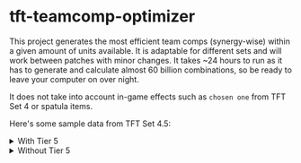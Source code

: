 # tft-teamcomp-optimizer

This project generates the most efficient team comps (synergy-wise) within a given amount of units available. It is adaptable for different sets and will work between patches with minor changes. It takes ~24 hours to run as it has to generate and calculate almost 60 billion combinations, so be ready to leave your computer on over night.

It does not take into account in-game effects such as `chosen one` from TFT Set 4 or spatula items.

Here's some sample data from TFT Set 4.5:

<details>
<summary>With Tier 5</summary>

<details>
<summary>Most synergies for 9 units</summary>

- 20: Azir, Lee Sin, Diana, Fiora, Irelia, Jarvan, Katarina, Shen, Yuumi
- 20: Azir, Lee Sin, Diana, Irelia, Jarvan, Shen, Talon, Tryndamere, Yuumi
- 20: Azir, Lee Sin, Fiora, Irelia, Janna, Jarvan, Katarina, Shen, Talon
- 20: Azir, Lee Sin, Fiora, Irelia, Jarvan, Nidalee, Shen, Teemo, Yuumi
- 20: Azir, Lee Sin, Garen, Irelia, Janna, Jarvan, Jax, Shen, Wukong
- 20: Azir, Samira, Aatrox, Darius, Elise, Katarina, Nidalee, Pyke, Sejuani
- 20: Azir, Samira, Aatrox, Darius, Jarvan, Katarina, Pyke, Sejuani, Sivir
- 20: Azir, Samira, Darius, Elise, Garen, Katarina, Pyke, Sejuani, Sivir
- 20: Azir, Samira, Darius, Elise, Katarina, Pyke, Sivir, Tahm Kench, Vi
- 20: Azir, Yone, Irelia, Janna, Kayle, Maokai, Nunu, Shen, Xayah
- 20: Azir, Diana, Fiora, Irelia, Jarvan, Jax, Katarina, Shen, Yuumi
- 20: Azir, Diana, Garen, Irelia, Jarvan, Shen, Talon, Wukong, Yuumi
- 20: Azir, Diana, Irelia, Janna, Jarvan, Katarina, Kayle, Kindred, Shen
- 20: Azir, Diana, Irelia, Jarvan, Jax, Shen, Talon, Tryndamere, Yuumi
- 20: Azir, Diana, Irelia, Jarvan, Katarina, Morgana, Nasus, Shen, Yuumi
- 20: Azir, Fiora, Irelia, Janna, Jarvan, Jax, Katarina, Shen, Talon
- 20: Azir, Fiora, Irelia, Janna, Jarvan, Morgana, Nasus, Shen, Tryndamere
- 20: Azir, Fiora, Irelia, Jarvan, Jax, Nidalee, Shen, Teemo, Yuumi
- 20: Azir, Fiora, Irelia, Jarvan, Kayle, Kindred, Shen, Tryndamere, Yuumi
- 20: Azir, Irelia, Janna, Jarvan, Katarina, Morgana, Nasus, Shen, Talon
- 20: Azir, Irelia, Janna, Jarvan, Kayle, Kindred, Nidalee, Shen, Teemo
- 20: Azir, Irelia, Jarvan, Katarina, Kayle, Kindred, Shen, Talon, Yuumi
- 20: Azir, Irelia, Jarvan, Morgana, Nasus, Nidalee, Shen, Teemo, Yuumi
- 20: Lee Sin, Samira, Yone, Irelia, Kalista, Pyke, Sivir, Talon, Zed
- 20: Lee Sin, Ornn, Fiora, Irelia, Kindred, Rakan, Shen, Xayah, Yuumi
- 20: Lee Sin, Ornn, Irelia, Janna, Jax, Kayle, Rakan, Shen, Xayah
- 20: Lee Sin, Zilean, Aatrox, Fiora, Irelia, Jax, Kalista, Shen, Wukong
</details>

<details>
<summary>Most synergies for 8 units</summary>

- 18: Azir, Lee Sin, Yone, Irelia, Janna, Jarvan, Shen, Tryndamere
- 18: Azir, Yone, Garen, Irelia, Janna, Jarvan, Shen, Wukong
- 18: Azir, Yone, Irelia, Janna, Jarvan, Jax, Shen, Tryndamere
- 18: Azir, Irelia, Janna, Kayle, Maokai, Nunu, Shen, Xayah
- 18: Lee Sin, Yone, Zilean, Irelia, Kalista, Morgana, Shen, Vladimir
- 18: Lee Sin, Yone, Zilean, Irelia, Kalista, Pyke, Shen, Talon
- 18: Lee Sin, Yone, Diana, Irelia, Shen, Talon, Yasuo, Yuumi
- 18: Sett, Irelia, Janna, Kayle, Maokai, Rakan, Shen, Xayah
- 18: Sett, Irelia, Janna, Kayle, Nunu, Rakan, Shen, Xayah
- 18: Ornn, Yone, Irelia, Janna, Kayle, Rakan, Shen, Xayah
- 18: Yone, Zilean, Aatrox, Fiora, Irelia, Kalista, Shen, Wukong
- 18: Yone, Zilean, Aatrox, Irelia, Morgana, Shen, Vladimir, Wukong
- 18: Yone, Zilean, Aatrox, Irelia, Pyke, Shen, Talon, Wukong
- 18: Yone, Zilean, Fiora, Irelia, Kalista, Nasus, Shen, Vladimir
- 18: Yone, Zilean, Irelia, Jax, Kalista, Morgana, Shen, Vladimir
- 18: Yone, Zilean, Irelia, Jax, Kalista, Pyke, Shen, Talon
- 18: Yone, Zilean, Irelia, Nasus, Pyke, Shen, Talon, Vladimir
- 18: Yone, Diana, Irelia, Jax, Shen, Talon, Yasuo, Yuumi
- 18: Yone, Fiora, Irelia, Janna, Morgana, Nasus, Shen, Yasuo
- 18: Yone, Fiora, Irelia, Kayle, Kindred, Shen, Yasuo, Yuumi
- 18: Yone, Irelia, Janna, Kayle, Lulu, Rakan, Shen, Xayah
- 18: Yone, Irelia, Janna, Kayle, Maokai, Nunu, Shen, Xayah
- 18: Yone, Irelia, Janna, Kayle, Maokai, Rakan, Shen, Xayah
- 18: Yone, Irelia, Janna, Kayle, Nunu, Rakan, Shen, Xayah
- 18: Yone, Irelia, Janna, Kayle, Rakan, Shen, Veigar, Xayah
- 18: Zilean, Elise, Fiora, Irelia, Kalista, Kayle, Shen, Xayah
- 18: Zilean, Elise, Irelia, Kayle, Morgana, Shen, Vladimir, Xayah
</details>

<details>
<summary>Most synergies for 7 units</summary>

- 16: Azir, Lee Sin, Irelia, Janna, Jarvan, Shen, Tryndamere
- 16: Azir, Garen, Irelia, Janna, Jarvan, Shen, Wukong
- 16: Azir, Irelia, Janna, Jarvan, Jax, Shen, Tryndamere
- 16: Lee Sin, Zilean, Irelia, Kalista, Morgana, Shen, Vladimir
- 16: Lee Sin, Zilean, Irelia, Kalista, Pyke, Shen, Talon
- 16: Lee Sin, Diana, Irelia, Shen, Talon, Yasuo, Yuumi
- 16: Ornn, Irelia, Janna, Kayle, Rakan, Shen, Xayah
- 16: Zilean, Aatrox, Fiora, Irelia, Kalista, Shen, Wukong
- 16: Zilean, Aatrox, Irelia, Morgana, Shen, Vladimir, Wukong
- 16: Zilean, Aatrox, Irelia, Pyke, Shen, Talon, Wukong
- 16: Zilean, Fiora, Irelia, Kalista, Nasus, Shen, Vladimir
- 16: Zilean, Irelia, Jax, Kalista, Morgana, Shen, Vladimir
- 16: Zilean, Irelia, Jax, Kalista, Pyke, Shen, Talon
- 16: Zilean, Irelia, Nasus, Pyke, Shen, Talon, Vladimir
- 16: Diana, Irelia, Jax, Shen, Talon, Yasuo, Yuumi
- 16: Fiora, Irelia, Janna, Morgana, Nasus, Shen, Yasuo
- 16: Fiora, Irelia, Kayle, Kindred, Shen, Yasuo, Yuumi
- 16: Irelia, Janna, Kayle, Lulu, Rakan, Shen, Xayah
- 16: Irelia, Janna, Kayle, Maokai, Nunu, Shen, Xayah
- 16: Irelia, Janna, Kayle, Maokai, Rakan, Shen, Xayah
- 16: Irelia, Janna, Kayle, Nunu, Rakan, Shen, Xayah
- 16: Irelia, Janna, Kayle, Rakan, Shen, Veigar, Xayah
- 15: Azir, Yone, Diana, Jarvan, Katarina, Shen, Yuumi
- 15: Azir, Yone, Fiora, Janna, Jarvan, Shen, Tryndamere
- 15: Azir, Yone, Irelia, Janna, Kayle, Shen, Xayah
- 15: Azir, Yone, Janna, Jarvan, Katarina, Shen, Talon
- 15: Azir, Yone, Jarvan, Nidalee, Shen, Teemo, Yuumi
</details>

</details>

<details>
<summary>Without Tier 5</summary>

<details>
<summary>Most synergies for 9 units</summary>

- 20: Aatrox, Diana, Fiora, Irelia, Kalista, Pyke, Shen, Wukong, Yuumi
- 20: Aatrox, Diana, Irelia, Janna, Pyke, Shen, Sivir, Teemo, Wukong
- 20: Aatrox, Diana, Irelia, Morgana, Pyke, Shen, Vladimir, Wukong, Yuumi
- 20: Aatrox, Fiora, Irelia, Janna, Kalista, Morgana, Shen, Vladimir, Wukong
- 20: Aatrox, Fiora, Irelia, Janna, Kalista, Pyke, Shen, Talon, Wukong
- 20: Aatrox, Fiora, Irelia, Kalista, Shen, Sivir, Teemo, Wukong, Yuumi
- 20: Aatrox, Irelia, Janna, Jax, Kalista, Nasus, Shen, Vladimir, Wukong
- 20: Aatrox, Irelia, Janna, Morgana, Pyke, Shen, Talon, Vladimir, Wukong
- 20: Aatrox, Irelia, Morgana, Shen, Sivir, Teemo, Vladimir, Wukong, Yuumi
- 20: Aatrox, Irelia, Pyke, Shen, Sivir, Talon, Teemo, Wukong, Yuumi
- 20: Diana, Fiora, Garen, Irelia, Katarina, Shen, Tryndamere, Wukong, Yuumi
- 20: Diana, Fiora, Irelia, Janna, Kayle, Kindred, Shen, Talon, Yasuo
- 20: Diana, Fiora, Irelia, Kalista, Nasus, Pyke, Shen, Vladimir, Yuumi
- 20: Diana, Fiora, Irelia, Morgana, Nasus, Shen, Talon, Yasuo, Yuumi
- 20: Diana, Garen, Irelia, Janna, Katarina, Nidalee, Shen, Teemo, Wukong
- 20: Diana, Irelia, Janna, Jax, Kalista, Pyke, Shen, Sivir, Teemo
- 20: Diana, Irelia, Janna, Jax, Katarina, Nidalee, Shen, Teemo, Tryndamere
- 20: Diana, Irelia, Janna, Nasus, Pyke, Shen, Sivir, Teemo, Vladimir
- 20: Diana, Irelia, Jax, Kalista, Morgana, Pyke, Shen, Vladimir, Yuumi
- 20: Diana, Irelia, Kayle, Lulu, Rakan, Shen, Talon, Xayah, Yuumi
- 20: Diana, Irelia, Kayle, Maokai, Nunu, Shen, Talon, Xayah, Yuumi
- 20: Diana, Irelia, Kayle, Maokai, Rakan, Shen, Talon, Xayah, Yuumi
- 20: Diana, Irelia, Kayle, Nunu, Rakan, Shen, Talon, Xayah, Yuumi
- 20: Diana, Irelia, Kayle, Rakan, Shen, Talon, Veigar, Xayah, Yuumi
- 20: Fiora, Garen, Irelia, Janna, Katarina, Shen, Talon, Tryndamere, Wukong
- 20: Fiora, Garen, Irelia, Nidalee, Shen, Teemo, Tryndamere, Wukong, Yuumi
- 20: Fiora, Irelia, Janna, Kalista, Nasus, Pyke, Shen, Talon, Vladimir
</details>

<details>
<summary>Most synergies for 8 units</summary>

- 18: Cho Gath, Irelia, Janna, Kayle, Maokai, Rakan, Shen, Xayah
- 18: Cho Gath, Irelia, Janna, Kayle, Nunu, Rakan, Shen, Xayah
- 18: Elise, Irelia, Janna, Kayle, Maokai, Nunu, Shen, Xayah
- 18: Irelia, Janna, Jarvan, Kayle, Maokai, Nunu, Shen, Xayah
- 18: Irelia, Janna, Kayle, Maokai, Nunu, Rakan, Shen, Xayah
- 18: Irelia, Janna, Kayle, Maokai, Rakan, Shen, Shyvana, Xayah
- 18: Irelia, Janna, Kayle, Maokai, Rakan, Shen, Tahm Kench, Xayah
- 18: Irelia, Janna, Kayle, Maokai, Rakan, Shen, Vi, Xayah
- 18: Irelia, Janna, Kayle, Nunu, Rakan, Shen, Shyvana, Xayah
- 18: Irelia, Janna, Kayle, Nunu, Rakan, Shen, Tahm Kench, Xayah
- 18: Irelia, Janna, Kayle, Nunu, Rakan, Shen, Vi, Xayah
- 17: Aatrox, Darius, Kalista, Katarina, Pyke, Sejuani, Yasuo, Zed
- 17: Aatrox, Elise, Irelia, Janna, Kalista, Shen, Wukong, Yasuo
- 17: Aatrox, Elise, Jarvan, Katarina, Pyke, Sejuani, Tahm Kench, Vi
- 17: Aatrox, Elise, Kayle, Lulu, Twisted Fate, Veigar, Wukong, Xayah
- 17: Aatrox, Irelia, Janna, Kalista, Nasus, Shen, Vladimir, Yasuo
- 17: Aatrox, Irelia, Janna, Kalista, Pyke, Shen, Wukong, Yasuo
- 17: Aatrox, Irelia, Janna, Kalista, Shen, Sivir, Wukong, Yasuo
- 17: Aatrox, Irelia, Janna, Kalista, Shen, Twisted Fate, Wukong, Yasuo
- 17: Aatrox, Irelia, Janna, Kalista, Shen, Vladimir, Wukong, Yasuo
- 17: Aatrox, Irelia, Kalista, Morgana, Shen, Vladimir, Wukong, Yasuo
- 17: Aatrox, Irelia, Kalista, Pyke, Shen, Talon, Wukong, Yasuo
- 17: Aatrox, Kalista, Katarina, Pyke, Sejuani, Tahm Kench, Tryndamere, Vi
- 17: Aatrox, Katarina, Nidalee, Pyke, Sejuani, Sivir, Tahm Kench, Vi
- 17: Akali, Jax, Katarina, Sejuani, Tahm Kench, Tryndamere, Vi, Wukong
- 17: Annie, Aurelion Sol, Brand, Braum, Irelia, Janna, Shen, Wukong
- 17: Annie, Irelia, Janna, Kayle, Lulu, Shen, Veigar, Xayah
</details>

<details>
<summary>Most synergies for 7 units</summary>

- 16: Diana, Irelia, Jax, Shen, Talon, Yasuo, Yuumi
- 16: Fiora, Irelia, Janna, Morgana, Nasus, Shen, Yasuo
- 16: Fiora, Irelia, Kayle, Kindred, Shen, Yasuo, Yuumi
- 16: Irelia, Janna, Kayle, Lulu, Rakan, Shen, Xayah
- 16: Irelia, Janna, Kayle, Maokai, Nunu, Shen, Xayah
- 16: Irelia, Janna, Kayle, Maokai, Rakan, Shen, Xayah
- 16: Irelia, Janna, Kayle, Nunu, Rakan, Shen, Xayah
- 16: Irelia, Janna, Kayle, Rakan, Shen, Veigar, Xayah
- 15: Aatrox, Diana, Irelia, Shen, Talon, Wukong, Yuumi
- 15: Braum, Diana, Irelia, Shen, Talon, Wukong, Yuumi
- 15: Diana, Fiora, Irelia, Janna, Jax, Shen, Talon
- 15: Diana, Fiora, Irelia, Jax, Katarina, Shen, Yuumi
- 15: Diana, Fiora, Irelia, Jax, Pyke, Shen, Yuumi
- 15: Diana, Fiora, Irelia, Jax, Shen, Talon, Yuumi
- 15: Diana, Garen, Irelia, Shen, Talon, Wukong, Yuumi
- 15: Diana, Irelia, Janna, Katarina, Kayle, Kindred, Shen
- 15: Diana, Irelia, Janna, Kayle, Kindred, Pyke, Shen
- 15: Diana, Irelia, Janna, Kayle, Kindred, Shen, Talon
- 15: Diana, Irelia, Janna, Morgana, Nasus, Shen, Talon
- 15: Diana, Irelia, Jax, Kalista, Shen, Talon, Yuumi
- 15: Diana, Irelia, Jax, Shen, Talon, Tryndamere, Yuumi
- 15: Diana, Irelia, Katarina, Morgana, Nasus, Shen, Yuumi
- 15: Diana, Irelia, Kayle, Kindred, Neeko, Shen, Talon
- 15: Diana, Irelia, Kayle, Kindred, Shen, Talon, Yuumi
- 15: Diana, Irelia, Kayle, Shen, Talon, Xayah, Yuumi
- 15: Diana, Irelia, Morgana, Nasus, Pyke, Shen, Yuumi
- 15: Diana, Irelia, Morgana, Nasus, Shen, Talon, Yuumi
</details>

<details>
<summary>Most synergies for 6 units</summary>

- 13: Akali, Garen, Katarina, Sejuani, Tahm Kench, Vi
- 13: Diana, Fiora, Irelia, Jax, Shen, Yuumi
- 13: Diana, Irelia, Janna, Kayle, Kindred, Shen
- 13: Diana, Irelia, Jax, Shen, Talon, Yuumi
- 13: Diana, Irelia, Kayle, Kindred, Shen, Talon
- 13: Diana, Irelia, Kayle, Shen, Talon, Yuumi
- 13: Diana, Irelia, Morgana, Nasus, Shen, Yuumi
- 13: Diana, Irelia, Nasus, Shen, Talon, Yuumi
- 13: Diana, Irelia, Shen, Talon, Wukong, Yuumi
- 13: Elise, Irelia, Janna, Kayle, Shen, Xayah
- 13: Fiora, Irelia, Janna, Jax, Morgana, Shen
- 13: Fiora, Irelia, Janna, Jax, Shen, Talon
- 13: Fiora, Irelia, Janna, Morgana, Nasus, Shen
- 13: Fiora, Irelia, Jax, Kindred, Shen, Yuumi
- 13: Fiora, Irelia, Jax, Shen, Teemo, Yuumi
- 13: Fiora, Irelia, Kayle, Kindred, Shen, Yuumi
- 13: Irelia, Janna, Jarvan, Kayle, Shen, Xayah
- 13: Irelia, Janna, Kayle, Kindred, Shen, Teemo
- 13: Irelia, Janna, Kayle, Kindred, Shen, Yuumi
- 13: Irelia, Janna, Kayle, Rakan, Shen, Xayah
- 13: Irelia, Janna, Morgana, Nasus, Shen, Talon
- 13: Irelia, Kayle, Kindred, Morgana, Shen, Yuumi
- 13: Irelia, Kayle, Kindred, Shen, Talon, Yuumi
- 13: Irelia, Kindred, Morgana, Nasus, Shen, Yuumi
- 13: Irelia, Morgana, Nasus, Shen, Teemo, Yuumi
- 12: Aatrox, Akali, Jax, Kalista, Pyke, Wukong
- 12: Aatrox, Akali, Nasus, Pyke, Vladimir, Wukong
</details>

<details>
<summary>Most synergies for 5 units</summary>

- 12: Irelia, Janna, Jax, Shen, Yasuo
- 11: Aatrox, Irelia, Janna, Shen, Wukong
- 11: Braum, Irelia, Janna, Shen, Wukong
- 11: Diana, Irelia, Shen, Talon, Yuumi
- 11: Fiora, Irelia, Janna, Jax, Shen
- 11: Fiora, Irelia, Jax, Neeko, Shen
- 11: Fiora, Irelia, Jax, Shen, Yuumi
- 11: Garen, Irelia, Janna, Shen, Wukong
- 11: Irelia, Janna, Jax, Kalista, Shen
- 11: Irelia, Janna, Jax, Shen, Tryndamere
- 11: Irelia, Janna, Kayle, Kindred, Shen
- 11: Irelia, Janna, Kayle, Shen, Xayah
- 11: Irelia, Janna, Morgana, Nasus, Shen
- 11: Irelia, Janna, Nasus, Shen, Vladimir
- 11: Irelia, Janna, Nautilus, Shen, Wukong
- 11: Irelia, Janna, Sejuani, Shen, Wukong
- 11: Irelia, Kayle, Kindred, Shen, Yuumi
- 11: Irelia, Morgana, Nasus, Neeko, Shen
- 11: Irelia, Morgana, Nasus, Shen, Yuumi
- 10: Akali, Irelia, Jax, Talon, Yasuo
- 10: Diana, Irelia, Kayle, Kindred, Talon
- 10: Fiora, Irelia, Janna, Shen, Yasuo
- 10: Fiora, Irelia, Jax, Shen, Yasuo
- 10: Fiora, Irelia, Kayle, Shen, Yasuo
- 10: Fiora, Irelia, Nasus, Shen, Yasuo
- 10: Fiora, Irelia, Neeko, Shen, Yasuo
- 10: Fiora, Irelia, Shen, Wukong, Yasuo
</details>

<details>
<summary>Most synergies for 4 units</summary>

- 9: Fiora, Irelia, Jax, Shen
- 9: Irelia, Janna, Jax, Shen
- 9: Irelia, Janna, Kayle, Shen
- 9: Irelia, Janna, Nasus, Shen
- 9: Irelia, Janna, Shen, Wukong
- 9: Irelia, Morgana, Nasus, Shen
- 8: Akali, Fiora, Talon, Yasuo
- 8: Diana, Janna, Talon, Yuumi
- 8: Fiora, Irelia, Shen, Yasuo
- 8: Fiora, Janna, Shen, Yasuo
- 8: Fiora, Jax, Morgana, Nasus
- 8: Irelia, Janna, Shen, Yasuo
- 8: Irelia, Jax, Shen, Yasuo
- 8: Kennen, Maokai, Nunu, Rakan
- 8: Kennen, Maokai, Nunu, Xayah
- 7: Aatrox, Irelia, Janna, Shen
- 7: Aatrox, Irelia, Shen, Wukong
- 7: Aatrox, Jax, Wukong, Yasuo
- 7: Akali, Diana, Janna, Yuumi
- 7: Akali, Diana, Kayle, Kindred
- 7: Akali, Diana, Kindred, Xayah
- 7: Akali, Diana, Neeko, Yuumi
- 7: Akali, Diana, Nidalee, Teemo
- 7: Akali, Diana, Sivir, Teemo
- 7: Akali, Diana, Teemo, Tristana
- 7: Akali, Fiora, Irelia, Jax
- 7: Akali, Fiora, Jax, Talon
</details>

<details>
<summary>Most synergies for 3 units</summary>

- 7: Irelia, Janna, Shen
- 6: Fiora, Irelia, Jax
- 6: Irelia, Morgana, Nasus
- 5: Akali, Diana, Kindred
- 5: Akali, Diana, Teemo
- 5: Akali, Diana, Yuumi
- 5: Akali, Fiora, Talon
- 5: Akali, Irelia, Talon
- 5: Akali, Janna, Talon
- 5: Akali, Morgana, Talon
- 5: Diana, Shen, Yuumi
- 5: Fiora, Irelia, Shen
- 5: Fiora, Irelia, Yasuo
- 5: Fiora, Janna, Shen
- 5: Fiora, Janna, Yasuo
- 5: Fiora, Morgana, Yasuo
- 5: Fiora, Talon, Yasuo
- 5: Irelia, Jax, Shen
- 5: Irelia, Jax, Yasuo
- 5: Irelia, Kayle, Shen
- 5: Irelia, Morgana, Shen
- 5: Irelia, Nasus, Shen
- 5: Irelia, Neeko, Shen
- 5: Irelia, Shen, Talon
- 5: Irelia, Shen, Wukong
- 5: Irelia, Shen, Yuumi
- 5: Janna, Morgana, Shen
</details>

</details>